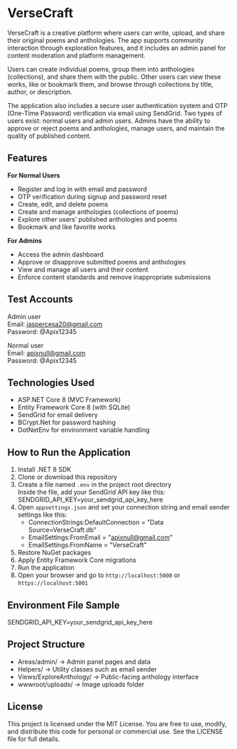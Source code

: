 # VerseCraft

VerseCraft is a creative platform where users can write, upload, and share their original poems and anthologies. The app supports community interaction through exploration features, and it includes an admin panel for content moderation and platform management.

Users can create individual poems, group them into anthologies (collections), and share them with the public. Other users can view these works, like or bookmark them, and browse through collections by title, author, or description.

The application also includes a secure user authentication system and OTP (One-Time Password) verification via email using SendGrid. Two types of users exist: normal users and admin users. Admins have the ability to approve or reject poems and anthologies, manage users, and maintain the quality of published content.

## Features

**For Normal Users**
- Register and log in with email and password
- OTP verification during signup and password reset
- Create, edit, and delete poems
- Create and manage anthologies (collections of poems)
- Explore other users’ published anthologies and poems
- Bookmark and like favorite works

**For Admins**
- Access the admin dashboard
- Approve or disapprove submitted poems and anthologies
- View and manage all users and their content
- Enforce content standards and remove inappropriate submissions

## Test Accounts

Admin user  
Email: jaspercesa20@gmail.com  
Password: @Apix12345

Normal user  
Email: apixnull@gmail.com  
Password: @Apix12345

## Technologies Used

- ASP.NET Core 8 (MVC Framework)
- Entity Framework Core 8 (with SQLite)
- SendGrid for email delivery
- BCrypt.Net for password hashing
- DotNetEnv for environment variable handling

## How to Run the Application

1. Install .NET 8 SDK
2. Clone or download this repository
3. Create a file named `.env` in the project root directory  
   Inside the file, add your SendGrid API key like this:  
   SENDGRID_API_KEY=your_sendgrid_api_key_here
4. Open `appsettings.json` and set your connection string and email sender settings like this:  
   - ConnectionStrings:DefaultConnection = "Data Source=VerseCraft.db"  
   - EmailSettings:FromEmail = "apixnull@gmail.com"  
   - EmailSettings:FromName = "VerseCraft"
5. Restore NuGet packages
6. Apply Entity Framework Core migrations
7. Run the application
8. Open your browser and go to `http://localhost:5000` or `https://localhost:5001`

## Environment File Sample

SENDGRID_API_KEY=your_sendgrid_api_key_here

## Project Structure

- Areas/admin/ → Admin panel pages and data
- Helpers/ → Utility classes such as email sender
- Views/ExploreAnthology/ → Public-facing anthology interface
- wwwroot/uploads/ → Image uploads folder

## License

This project is licensed under the MIT License. You are free to use, modify, and distribute this code for personal or commercial use. See the LICENSE file for full details.
